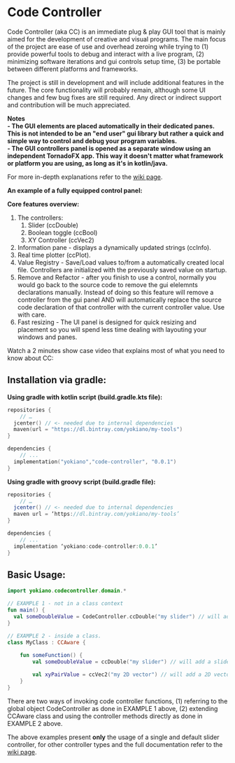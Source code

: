 # Code Controller
  
   
Code Controller (aka CC) is an immediate plug & play GUI tool that is mainly aimed for the development of creative and visual programs. The main focus of the project are ease of use and overhead zeroing while trying to (1) provide powerful tools to debug and interact with a live program, (2) minimizing software iterations and gui controls setup time, (3) be portable between different platforms and frameworks.

The project is still in development and will include additional features in the future. The core functionality will probably remain, although some UI changes and few bug fixes are still required.
Any direct or indirect support and contribution will be much appreciated. 

**Notes**  
**- The GUI elements are placed automatically in their dedicated panes. This is not intended to be an "end user" gui library but rather a quick and simple way to control and debug your program variables.**  
**- The GUI controllers panel is opened as a separate window using an independent TornadoFX app. This way it doesn't matter what framework or platform you are using, as long as it's in kotlin/java.**  
  
  
For more in-depth explanations refer to the [wiki page](https://github.com/yokiano/code_controller/wiki).  
  
**An example of a fully equipped control panel:**


**Core features overview:**
1. The controllers:
   1. Slider (ccDouble)
   1. Boolean toggle (ccBool)
   1. XY Controller (ccVec2)
1. Information pane - displays a dynamically updated strings (ccInfo). 
1. Real time plotter (ccPlot).
1. Value Registry - Save/Load values to/from a automatically created local file. Controllers are initialized with the previously saved value on startup. 
1. Remove and Refactor - after you finish to use a control, normally you would go back to the source code to remove the gui elelemnts declarations manually. Instead of doing so this feature will remove a controller from the gui panel AND will automatically replace the source code declaration of that controller with the current controller value. Use with care.  
1. Fast resizing - The UI panel is designed for quick resizing and placement so you will spend less time dealing with layouting your windows and panes. 
  

Watch a 2 minutes show case video that explains most of what you need to know about CC:



## Installation via gradle:

**Using gradle with kotlin script (build.gradle.kts file):**
```kotlin
repositories {
	// …
  jcenter()	// <- needed due to internal dependencies
  maven(url = "https://dl.bintray.com/yokiano/my-tools")
}

dependencies {
	// ...
  implementation("yokiano","code-controller", "0.0.1")
}
```
 
**Using gradle with groovy script (build.gradle file):**
```groovy
repositories {
	// …
  jcenter()	// <- needed due to internal dependencies
  maven url = ‘https://dl.bintray.com/yokiano/my-tools’
}

dependencies {
	// ...
  implementation ‘yokiano:code-controller:0.0.1’
}
```  


## Basic Usage:
```kotlin
import yokiano.codecontroller.domain.*

// EXAMPLE 1 - not in a class context
fun main() {
  val someDoubleValue = CodeController.ccDouble("my slider") // will add a slider controller with “my slider” as id and default range of 0 to 1.
}

// EXAMPLE 2 - inside a class.
class MyClass : CCAware {
	
	fun someFunction() {
		val someDoubleValue = ccDouble("my slider") // will add a slider controller with “my slider” as id and default range of 0 to 1.

		val xyPairValue = ccVec2("my 2D vector") // will add a 2D vector controller with “my 2D vector” as id and default range of 0 to 1 (both in x and y).
	}
}
```  

There are two ways of invoking code controller functions, (1) referring to the global object CodeController as done in EXAMPLE 1 above, (2) extending CCAware class and using the controller methods directly as done in EXAMPLE 2 above. 
  
The above examples present **only** the usage of a single and default slider controller, for other controller types and the full documentation refer to the [wiki page](https://github.com/yokiano/code_controller/wiki).  



